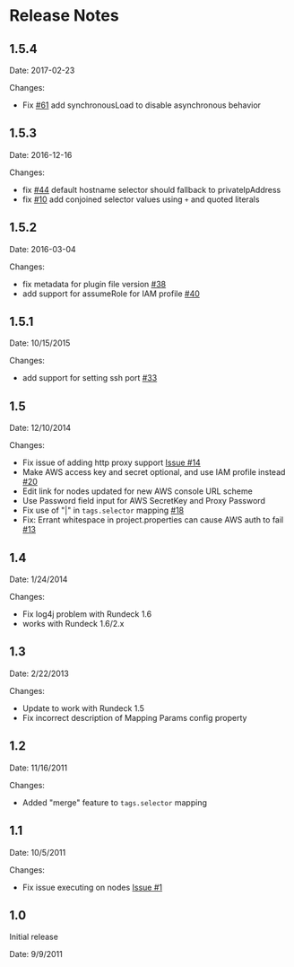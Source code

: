Release Notes
=========

1.5.4
-----

Date: 2017-02-23

Changes:

* Fix [#61](https://github.com/rundeck-plugins/rundeck-ec2-nodes-plugin/issues/61) add synchronousLoad to disable asynchronous behavior

1.5.3
-----

Date: 2016-12-16

Changes:

* fix [#44](https://github.com/rundeck-plugins/rundeck-ec2-nodes-plugin/issues/44) default hostname selector should fallback to privateIpAddress
* fix [#10](https://github.com/rundeck-plugins/rundeck-ec2-nodes-plugin/issues/10) add conjoined selector values using `+` and quoted literals

1.5.2
---

Date: 2016-03-04

Changes:

* fix metadata for plugin file version [#38](https://github.com/rundeck-plugins/rundeck-ec2-nodes-plugin/issues/38)
* add support for assumeRole for IAM profile [#40](https://github.com/rundeck-plugins/rundeck-ec2-nodes-plugin/pull/40)


1.5.1
---

Date: 10/15/2015

Changes:

* add support for setting ssh port [#33](https://github.com/rundeck-plugins/rundeck-ec2-nodes-plugin/pull/33)

1.5
---

Date: 12/10/2014

Changes:

* Fix issue of adding http proxy support [Issue #14](https://github.com/rundeck-plugins/rundeck-ec2-nodes-plugin/issues/14)
* Make AWS access key and secret optional, and use IAM profile instead [#20](https://github.com/rundeck-plugins/rundeck-ec2-nodes-plugin/issues/20)
* Edit link for nodes updated for new AWS console URL scheme
* Use Password field input for AWS SecretKey and Proxy Password
* Fix use of "|" in `tags.selector` mapping [#18](https://github.com/rundeck-plugins/rundeck-ec2-nodes-plugin/issues/18)
* Fix: Errant whitespace in project.properties can cause AWS auth to fail [#13](https://github.com/rundeck-plugins/rundeck-ec2-nodes-plugin/issues/13)

1.4
---

Date: 1/24/2014

Changes:

* Fix log4j problem with Rundeck 1.6
* works with Rundeck 1.6/2.x

1.3
---

Date: 2/22/2013

Changes:

* Update to work with Rundeck 1.5
* Fix incorrect description of Mapping Params config property

1.2
---

Date: 11/16/2011

Changes:

* Added "merge" feature to `tags.selector` mapping

1.1
---

Date: 10/5/2011

Changes:

* Fix issue executing on nodes [Issue #1](https://github.com/gschueler/rundeck-ec2-nodes-plugin/issues/1)

1.0
---

Initial release

Date: 9/9/2011
